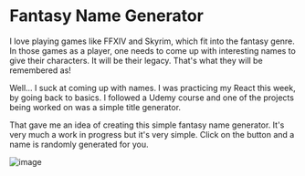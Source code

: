 # Fantasy Name Generator

I love playing games like FFXIV and Skyrim, which fit into the fantasy genre. In those games as a player, one needs to come up with interesting names to give their characters. It will be their legacy. That's what they will be remembered as!

Well... I suck at coming up with names. I was practicing my React this week, by going back to basics. I followed a Udemy course and one of the projects being worked on was a simple title generator.

That gave me an idea of creating this simple fantasy name generator. It's very much a work in progress but it's very simple. Click on the button and a name is randomly generated for you.

![image](https://user-images.githubusercontent.com/84032219/172057195-438a729d-90b1-406e-96e6-992fe6a90914.png)
